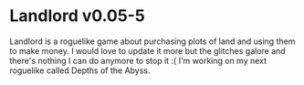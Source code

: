# Landlord v0.05-5

Landlord is a roguelike game about purchasing plots of land and using them to make money. I would love to update it more but the glitches galore and there's nothing I can do anymore to stop it :( I'm working on my next roguelike called Depths of the Abyss.
